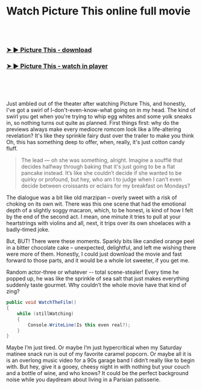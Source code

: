 <h1>Watch Picture This online full movie</h1>


<br><br>

<h3><a href="https://Bobs-enifspokon1985.github.io/ehbzaimcay/">➤ ► Picture This - download</a></h3> 
<h3><a href="https://Bobs-enifspokon1985.github.io/ehbzaimcay/">➤ ► Picture This - watch in player</a></h3>


<br><br><br>


Just ambled out of the theater after watching Picture This, and honestly, I've got a swirl of I-don't-even-know-what going on in my head. The kind of swirl you get when you're trying to whip egg whites and some yolk sneaks in, so nothing turns out quite as planned. First things first: why do the previews always make every mediocre romcom look like a life-altering revelation? It's like they sprinkle fairy dust over the trailer to make you think Oh, this has something deep to offer, when, really, it's just cotton candy fluff.

> The lead — oh she was something, alright. Imagine a soufflé that decides halfway through baking that it's just going to be a flat pancake instead. It’s like she couldn’t decide if she wanted to be quirky or profound, but hey, who am I to judge when I can’t even decide between croissants or eclairs for my breakfast on Mondays?

The dialogue was a bit like old marzipan – overly sweet with a risk of choking on its own wit. There was this one scene that had the emotional depth of a slightly soggy macaron, which, to be honest, is kind of how I felt by the end of the second act. I mean, one minute it tries to pull at your heartstrings with violins and all, next, it trips over its own shoelaces with a badly-timed joke.

But, BUT! There were these moments. Sparkly bits like candied orange peel in a bitter chocolate cake – unexpected, delightful, and left me wishing there were more of them. Honestly, I could just download the movie and fast forward to those parts, and it would be a whole lot sweeter, if you get me.

Random actor-three or whatever -- total scene-stealer! Every time he popped up, he was like the sprinkle of sea salt that just makes everything suddenly taste gourmet. Why couldn’t the whole movie have that kind of zing?

```csharp
public void WatchTheFilm()
{
    while (stillWatching)
    {
        Console.WriteLine(Is this even real?);
    }
}
```

Maybe I’m just tired. Or maybe I’m just hypercritical when my Saturday matinee snack run is out of my favorite caramel popcorn. Or maybe all it is is an overlong music video for a 90s garage band I didn’t really like to begin with. But hey, give it a gooey, cheesy night in with nothing but your couch and a bottle of wine, and who knows? It could be the perfect background noise while you daydream about living in a Parisian patisserie.
